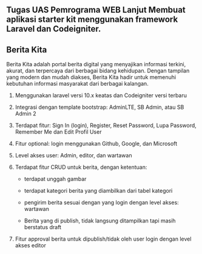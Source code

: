 ## Tugas UAS Pemrograma WEB Lanjut Membuat aplikasi starter kit menggunakan framework Laravel dan Codeigniter.

## Berita Kita
Berita Kita adalah portal berita digital yang menyajikan informasi terkini, akurat, dan terpercaya dari berbagai bidang kehidupan. Dengan tampilan yang modern dan mudah diakses, Berita Kita hadir untuk memenuhi kebutuhan informasi masyarakat dari berbagai kalangan.

1. Menggunakan laravel versi 10.x keatas dan Codeigniter versi terbaru


2. Integrasi dengan template bootstrap: AdminLTE, SB Admin, atau SB Admin 2


3. Terdapat fitur: Sign In (login), Register, Reset Password, Lupa Password, Remember Me dan Edit Profil User


4. Fitur optional: login menggunakan Github, Google, dan Microsoft 


5. Level akses user: Admin, editor, dan wartawan


6. Terdapat fitur CRUD untuk berita, dengan ketentuan:
     - terdapat unggah gambar
       
     - terdapat kategori berita yang diambilkan dari tabel kategori
       
     - pengirim berita sesuai dengan yang login dengan level akses: wartawan
       
     - Berita yang di publish, tidak langsung ditampilkan tapi masih berstatus draft
       
 7. Fitur approval berita untuk dipublish/tidak oleh user login dengan level akses editor
    
    
